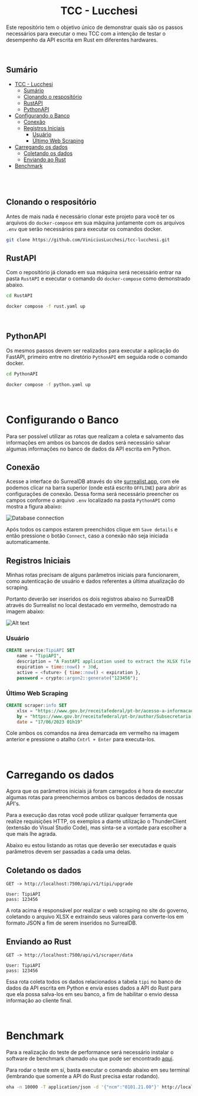 <div align="center">

# TCC - Lucchesi

</div>

Este repositório tem o objetivo único de demonstrar quais são os passos necessários para executar o meu TCC com a intenção de testar o desempenho da API escrita em Rust em diferentes hardwares.

<br/>

## Sumário

- [TCC - Lucchesi](#tcc---lucchesi)
  - [Sumário](#sumário)
  - [Clonando o respositório](#clonando-o-respositório)
  - [RustAPI](#rustapi)
  - [PythonAPI](#pythonapi)
- [Configurando o Banco](#configurando-o-banco)
  - [Conexão](#conexão)
  - [Registros Iniciais](#registros-iniciais)
    - [Usuário](#usuário)
    - [Último Web Scraping](#último-web-scraping)
- [Carregando os dados](#carregando-os-dados)
  - [Coletando os dados](#coletando-os-dados)
  - [Enviando ao Rust](#enviando-ao-rust)
- [Benchmark](#benchmark)

<br/>
<br/>

## Clonando o respositório

Antes de mais nada é necessário clonar este projeto para você ter os arquivos do `docker-compose` em sua máquina juntamente com os arquivos `.env` que serão necessários para executar os comandos docker.

```bash
git clone https://github.com/ViniciusLucchesi/tcc-lucchesi.git
```


## RustAPI

Com o repositório já clonado em sua máquina será necessário entrar na pasta `RustAPI` e executar o comando do `docker-compose` como demonstrado abaixo. 

```bash
cd RustAPI
```

```bash
docker compose -f rust.yaml up
```

<br/>

## PythonAPI

Os mesmos passos devem ser realizados para executar a aplicação do FastAPI, primeiro entre no diretório `PythonAPI` em seguida rode o comando docker.

```bash
cd PythonAPI
```

```bash
docker compose -f python.yaml up 
```

<br/>

# Configurando o Banco

Para ser possível utilizar as rotas que realizam a coleta e salvamento das informações em ambos os bancos de dados será necessário salvar algumas informações no banco de dados da API escrita em Python.


## Conexão

Acesse a interface do SurrealDB através do site [surrealist.app](https://surrealist.app/), com ele podemos clicar na barra superior (onde está escrito `OFFLINE`) para abrir as configurações de conexão. Dessa forma será necessário preencher os campos conforme o arquivo `.env` localizado na pasta `PythonAPI` como mostra a figura abaixo:

![Database connection](img/database_connection.png)

Após todos os campos estarem preenchidos clique em `Save details` e então pressione o botão `Connect`, caso a conexão não seja iniciada automaticamente.

## Registros Iniciais

Minhas rotas precisam de alguns parâmetros iniciais para funcionarem, como autenticação de usuário e dados referentes a última atualização do scraping.

Portanto deverão ser inseridos os dois registros abaixo no SurrealDB através do Surrealist no local destacado em vermelho, demostrado na imagem abaixo:

![Alt text](img/surrealist_query.png)

### Usuário

```sql
CREATE service:TipiAPI SET
    name = "TipiAPI",
    description = "A FastAPI application used to extract the XLSX file from website using web scraping",
    expiration = time::now() + 30d,
    active = <future> { time::now() < expiration },
    password = crypto::argon2::generate("123456");
```

### Último Web Scraping

```sql
CREATE scraper:info SET
    xlsx = "https://www.gov.br/receitafederal/pt-br/acesso-a-informacao/legislacao/documentos-e-arquivos/tipi.xlsx",
    by = "https://www.gov.br/receitafederal/pt-br/author/Subsecretaria de Tributação e Contencioso",
    date = "17/06/2023 01h19"
```

Cole ambos os comandos na área demarcada em vermelho na imagem anterior e pressione o atalho `Cntrl + Enter` para executa-los.

<br/>

# Carregando os dados

Agora que os parâmetros iniciais já foram carregados é hora de executar algumas rotas para preenchermos ambos os bancos dedados de nossas API's.

Para a execução das rotas você pode utilizar qualquer ferramenta que realize requisições HTTP, os exemplos a diante utilização o ThunderClient (extensão do Visual Studio Code), mas sinta-se a vontade para escolher a que mais lhe agrada.

Abaixo eu estou listando as rotas que deverão ser executadas e quais parâmetros devem ser passadas a cada uma delas.


## Coletando os dados

```text
GET -> http://localhost:7500/api/v1/tipi/upgrade

User: TipiAPI
pass: 123456
```

A rota acima é responsável por realizar o web scraping no site do governo, coletando o arquivo XLSX e extraindo seus valores para converte-los em formato JSON a fim de serem inseridos no SurrealDB.

## Enviando ao Rust

```text
GET -> http://localhost:7500/api/v1/scraper/data

User: TipiAPI
pass: 123456
```

Essa rota coleta todos os dados relacionados a tabela `tipi` no banco de dados da API escrita em Python e envia esses dados a API do Rust para que ela possa salva-los em seu banco, a fim de habilitar o envio dessa informação ao cliente final.


<br/>

# Benchmark

Para a realização do teste de performance será necessário instalar o software de benchmark chamado `oha` que pode ser encontrado [aqui](https://github.com/hatoo/oha).

Para rodar o teste em sí, basta executar o comando abaixo em seu terminal (lembrando que somente a API do Rust precisa estar rodando).

```bash
oha -n 10000 -T application/json -d '{"ncm":"0101.21.00"}' http://localhost:7000/v1/ncm/ --disable-keepalive
```
